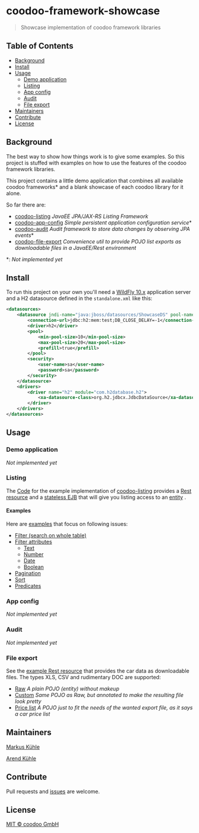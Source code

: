 # coodoo-framework-showcase

> Showcase implementation of coodoo framework libraries

## Table of Contents

- [Background](#background)
- [Install](#install)
- [Usage](#usage)
  - [Demo application](#demo-application)
  - [Listing](#listing)
  - [App config](#app-config)
  - [Audit](#audit)
  - [File export](#file-export)
- [Maintainers](#maintainers)
- [Contribute](#contribute)
- [License](#license)

## Background

The best way to show how things work is to give some examples. So this project is stuffed with examples on how to use the features of the coodoo framework libraries.

This project contains a little demo application that combines all available coodoo frameworks* and a blank showcase of each coodoo library for it alone. 

So far there are:
- [coodoo-listing](https://github.com/coodoo-io/coodoo-listing) *JavaEE JPA/JAX-RS Listing Framework*
- [coodoo-app-config](https://github.com/coodoo-io/coodoo-app-config) *Simple persistent application configuration service**
- [coodoo-audit](https://github.com/coodoo-io/coodoo-audit) *Audit framework to store data changes by observing JPA events**
- [coodoo-file-export](https://github.com/coodoo-io/coodoo-file-export) *Convenience util to provide POJO list exports as downloadable files in a JavaEE/Rest environment*


*: *Not implemented yet*


## Install

To run this project on your own you'll need a [WildFly 10.x](http://wildfly.org/downloads/) application server and a H2 datasource defined in the `standalone.xml` like this:

```xml
<datasources>
    <datasource jndi-name="java:jboss/datasources/ShowcaseDS" pool-name="ShowcaseDS">
        <connection-url>jdbc:h2:mem:test;DB_CLOSE_DELAY=-1</connection-url>
        <driver>h2</driver>
        <pool>
            <min-pool-size>10</min-pool-size>
            <max-pool-size>20</max-pool-size>
            <prefill>true</prefill>
        </pool>
        <security>
            <user-name>sa</user-name>
            <password>sa</password>
        </security>
    </datasource>
    <drivers>
        <driver name="h2" module="com.h2database.h2">
            <xa-datasource-class>org.h2.jdbcx.JdbcDataSource</xa-datasource-class>
        </driver>
    </drivers>
</datasources>
```

## Usage

### Demo application

*Not implemented yet*

### Listing

The
[Code](https://github.com/coodoo-io/coodoo-framework-showcase/tree/master/src/main/java/io/coodoo/framework/showcase/listing)
for the example implementation of
[coodoo-listing](https://github.com/coodoo-io/coodoo-listing)
provides a 
[Rest resource](./src/main/java/io/coodoo/framework/showcase/listing/boundary/ListingResource.java)
and a 
[stateless EJB](./src/main/java/io/coodoo/framework/showcase/listing/boundary/ListingService.java)
that will give you listing access to an 
[entity](./src/main/java/io/coodoo/framework/showcase/listing/entity/Car.java)
.

#### Examples

Here are
[examples](https://github.com/coodoo-io/coodoo-framework-showcase/tree/master/src/main/java/io/coodoo/framework/showcase/listing/boundary/examples)
that focus on following issues:

- [Filter (search on whole table)](./src/main/java/io/coodoo/framework/showcase/listing/boundary/examples/ListingFilterService.java)
- [Filter attributes](./src/main/java/io/coodoo/framework/showcase/listing/boundary/examples/ListingFilterAttributesService.java)
  - [Text](./src/main/java/io/coodoo/framework/showcase/listing/boundary/examples/types/ListingFilterTextService.java)
  - [Number](./src/main/java/io/coodoo/framework/showcase/listing/boundary/examples/types/ListingFilterNumberService.java)
  - [Date](./src/main/java/io/coodoo/framework/showcase/listing/boundary/examples/types/ListingFilterDateService.java)
  - [Boolean](./src/main/java/io/coodoo/framework/showcase/listing/boundary/examples/types/ListingFilterBooleanService.java)
- [Pagination](./src/main/java/io/coodoo/framework/showcase/listing/boundary/examples/ListingPaginationService.java)
- [Sort](./src/main/java/io/coodoo/framework/showcase/listing/boundary/examples/ListingSortService.java)
- [Predicates](./src/main/java/io/coodoo/framework/showcase/listing/boundary/examples/ListingPredicateService.java)


### App config

*Not implemented yet*

### Audit

*Not implemented yet*

### File export

See the 
[example Rest resource](./src/main/java/io/coodoo/framework/showcase/fileexport/boundary/FileExportResource.java)
that provides the car data as downloadable files. The types XLS, CSV and rudimentary DOC are supported:
- [Raw](./src/main/java/io/coodoo/framework/showcase/fileexport/entity/RawCar.java) *A plain POJO (entity) without makeup*
- [Custom](./src/main/java/io/coodoo/framework/showcase/fileexport/entity/CustomCar.java) *Same POJO as Raw, but annotated to make the resulting file look pretty*
- [Price list](./src/main/java/io/coodoo/framework/showcase/fileexport/boundary/CarPricelistPojo.java) *A POJO just to fit the needs of the wanted export file, as it says a car price list*

## Maintainers

[Markus Kühle](https://github.com/mkuehle)

[Arend Kühle](https://github.com/laugen)

## Contribute

Pull requests and [issues](https://github.com/coodoo-io/coodoo-framework-showcase/issues) are welcome.

## License

[MIT © coodoo GmbH](./LICENSE)
